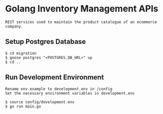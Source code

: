 # Golang Inventory Management APIs
    REST services used to maintain the product catalogue of an ecommerce company.

## Setup Postgres Database

    $ cd migration
    $ goose postgres "<POSTGRES_DB_URL>" up
    $ cd ..

## Run Development Environment

    Rename env.example to development.env in /config
    Set the necessary environment variables in development.env
    
    $ source config/development.env
    $ go run main.go
